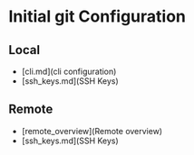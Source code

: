 # Initial git Configuration

## Local
* [cli.md](cli configuration)
* [ssh_keys.md](SSH Keys)

## Remote
* [remote_overview](Remote overview)
* [ssh_keys.md](SSH Keys)
